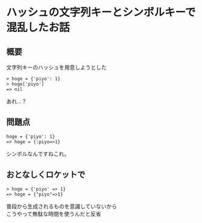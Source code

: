 ﻿# ハッシュの文字列キーとシンボルキーで混乱したお話

## 概要

文字列キーのハッシュを用意しようとした  

```
> hoge = {'piyo': 1}
> hoge['piyo']
=> nil
```

あれ...？

## 問題点

```
hoge = {'piyo': 1}
=> hoge = {:piyo=>1}
```

シンボルなんですねこれ。


## おとなしくロケットで

```
> hoge = {'piyo' => 1}
=> hoge = {"piyo"=>1}
```

普段から生成されるものを意識していないから  
こうやって無駄な時間を使うんだと反省
